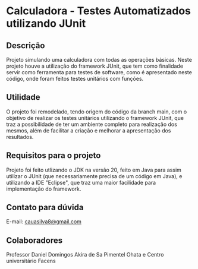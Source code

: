 # Calculadora - Testes Automatizados utilizando JUnit

## Descrição
Projeto simulando uma calculadora com todas as operações básicas. Neste projeto houve a utilização do framework JUnit, que tem como finalidade servir como ferramenta para testes de software, como é apresentado
neste código, onde foram feitos testes unitários com funções.

## Utilidade
O projeto foi remodelado, tendo origem do código da branch main, com o objetivo de realizar os testes unitários utilizando o framework JUnit, que traz a possibilidade de ter um ambiente completo para realização 
dos mesmos, além de facilitar a criação e melhorar a apresentação dos resultados.

## Requisitos para o projeto
Projeto foi feito utlizando o JDK na versão 20, feito em Java para assim utilizar o JUnit (que necessariamente precisa de um código em Java), e utilizando a IDE "Eclipse", que traz uma maior facilidade para 
implementação do framework.

## Contato para dúvida
E-mail: cauasilva8@gmail.com

## Colaboradores
Professor Daniel Domingos Akira de Sa Pimentel Ohata e
Centro universitário Facens
